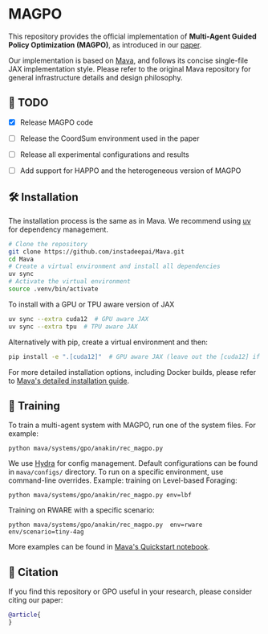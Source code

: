 # MAGPO
This repository provides the official implementation of **Multi-Agent Guided Policy Optimization (MAGPO)**, as introduced in our [paper](http://arxiv.org/abs/2507.18059).

Our implementation is based on [Mava](https://github.com/instadeepai/Mava), and follows its concise single-file JAX implementation style. Please refer to the original Mava repository for general infrastructure details and design philosophy.

## 📌 TODO

- [x] Release MAGPO code
- [ ] Release the CoordSum environment used in the paper
- [ ] Release all experimental configurations and results
- [ ] Add support for HAPPO and the heterogeneous version of MAGPO


## 🛠️ Installation

The installation process is the same as in Mava. We recommend using [uv](https://docs.astral.sh/uv/) for dependency management.

```bash
# Clone the repository
git clone https://github.com/instadeepai/Mava.git
cd Mava
# Create a virtual environment and install all dependencies
uv sync
# Activate the virtual environment
source .venv/bin/activate
```

To install with a GPU or TPU aware version of JAX

```bash
uv sync --extra cuda12  # GPU aware JAX
uv sync --extra tpu  # TPU aware JAX
```

Alternatively with pip, create a virtual environment and then:

```bash
pip install -e ".[cuda12]"  # GPU aware JAX (leave out the [cuda12] if you don't have a GPU or are on Mac)
```

For more detailed installation options, including Docker builds, please refer to [Mava's detailed installation guide](https://github.com/instadeepai/Mava/blob/develop/docs/DETAILED_INSTALL.md).

## 🚀 Training
To train a multi-agent system with MAGPO, run one of the system files. For example:
```
python mava/systems/gpo/anakin/rec_magpo.py
```
We use [Hydra](https://github.com/facebookresearch/hydra) for config management. 
Default configurations can be found in `mava/configs/` directory. 
To run on a specific environment, use command-line overrides. Example: training on Level-based Foraging:
```
python mava/systems/gpo/anakin/rec_magpo.py env=lbf
```
Training on RWARE with a specific scenario:
```
python mava/systems/gpo/anakin/rec_magpo.py  env=rware env/scenario=tiny-4ag
```
More examples can be found in [Mava's Quickstart notebook](https://github.com/instadeepai/Mava/blob/develop/examples/Quickstart.ipynb).

## 📖 Citation
If you find this repository or GPO useful in your research, please consider citing our paper:
```bibtex
@article{
}
```
